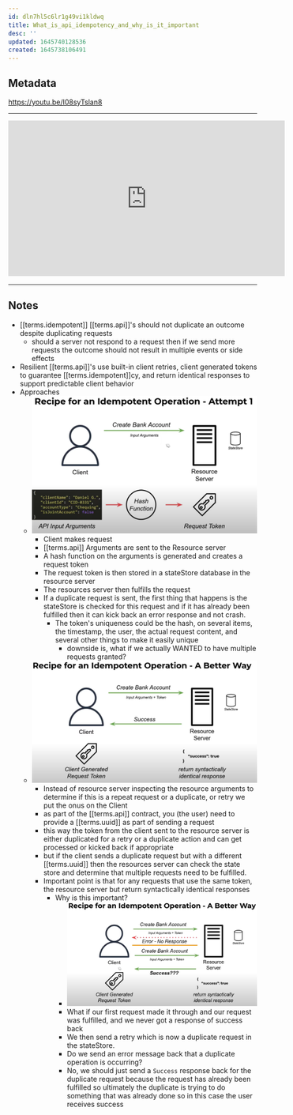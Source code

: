 ```yaml
---
id: dln7hl5c6lr1g49vi1kldwq
title: What_is_api_idempotency_and_why_is_it_important
desc: ''
updated: 1645740128536
created: 1645738106491
---
```


## Metadata

<https://youtu.be/I08syTslan8>

---

<center><iframe width="560" height="315" src="https://www.youtube.com/embed/I08syTslan8" frameborder="0" allow="accelerometer; autoplay; encrypted-media; gyroscope; picture-in-picture" allowfullscreen></iframe></center>

---

## Notes

- [[terms.idempotent]] [[terms.api]]'s should not duplicate an outcome despite duplicating requests
  - should a server not respond to a request then if we send more requests the outcome should not result in multiple events or side effects
- Resilient [[terms.api]]'s use built-in client retries, client generated tokens to guarantee [[terms.idempotent]]cy, and return identical responses to support predictable client behavior
- Approaches
  - ![attempt1](/assets/images/2022-02-24-13-36-48.png)
    - Client makes request
    - [[terms.api]] Arguments are sent to the Resource server
    - A hash function on the arguments is generated and creates a request token
    - The request token is then stored in a stateStore database in the resource server
    - The resources server then fulfills the request
    - If a duplicate request is sent, the first thing that happens is the stateStore is checked for this request and if it has already been fulfilled then it can kick back an error response and not crash.
      - The token's uniqueness could be the hash, on several items, the timestamp, the user, the actual request content, and several other things to make it easily unique
        - downside is, what if we actually WANTED to have multiple requests granted?
  - ![A better way](/assets/images/2022-02-24-13-50-53.png)
    - Instead of resource server inspecting the resource arguments to determine if this is a repeat request or a duplicate, or retry we put the onus on the Client
    - as part of the [[terms.api]] contract, you (the user) need to provide a [[terms.uuid]] as part of sending a request
    - this way the token from the client sent to the resource server is either duplicated for a retry or a duplicate action and can get processed or kicked back if appropriate
    - but if the client sends a duplicate request but with a different [[terms.uuid]] then the resources server can check the state store and determine that multiple requests need to be fulfilled.
    - Important point is that for any requests that use the same token, the resource server but return syntactically identical responses
      - Why is this important?
        - ![Always Success](/assets/images/2022-02-24-13-58-19.png)
        - What if our first request made it through and our request was fulfilled, and we never got a response of success back
        - We then send a retry which is now a duplicate request in the stateStore.
        - Do we send an error message back that a duplicate operation is occurring?
        - No, we should just send a `Success` response back for the duplicate request because the request has already been fulfilled so ultimately the duplicate is trying to do something that was already done so in this case the user receives success
